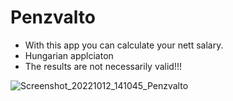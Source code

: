 # Penzvalto
- With this app you can calculate your nett salary.
- Hungarian applciaton
- The results are not necessarily valid!!!

![Screenshot_20221012_141045_Penzvalto](https://user-images.githubusercontent.com/74590627/195339474-53ecbb1d-0482-4b95-a639-d2e07cb9b45c.jpg)
